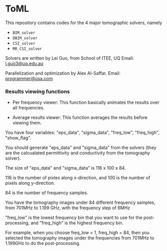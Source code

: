 ToML 
==================================================================================

This repository contains codes for the 4 major tomographic solvers, namely
* `BIM_solver`
* `DBIM_solver`
* `CSI_solver`
* `MR_CSI_solver`

Solvers are written by Lei Guo, from School of ITEE, UQ
Email: l.guo3@uq.edu.au

Parallelization and optimization by Alex Al-Saffar.
Email: programmer@usa.com


### Results viewing functions
* Per frequency viewer:
    This function basically animates the results over all frequencies.

* Average results viewer:
    This function averages the results before viewing them.
    
You have four variables: "eps_data", "sigma_data", "freq_low", "freq_high", "show_flag".

You should generate "eps_data" and "sigma_data" from the solvers (they are the calcualated permittivity and conductivity from the tomography solver).

The size of "eps_data" and "sigma_data" is 116 x 100 x 84.

116 is the number of pixles along x-direction, and 100 is the number of pixels along y-direction.

84 is the number of frequency samples.

You have the tomography images under 84 different frequency samples, from 701MHz to 1.199 GHz, with the frequency step of 6MHz

"freq_low" is the lowest frequency bin that you want to use for the post-processing, and "freq_high" is the highest frequency bin.

For example, when you choose freq_low = 1, freq_high = 84, then you selected the tomography images under the frequencies from 701MHz to 1.199GHz to do the post-processing.
